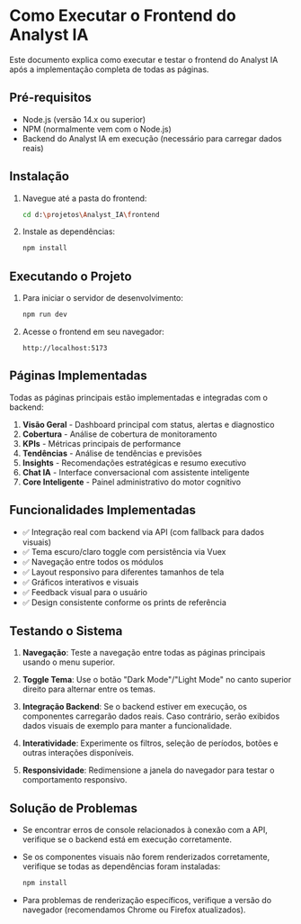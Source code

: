 # Como Executar o Frontend do Analyst IA

Este documento explica como executar e testar o frontend do Analyst IA após a implementação completa de todas as páginas.

## Pré-requisitos

- Node.js (versão 14.x ou superior)
- NPM (normalmente vem com o Node.js)
- Backend do Analyst IA em execução (necessário para carregar dados reais)

## Instalação

1. Navegue até a pasta do frontend:

   ```bash
   cd d:\projetos\Analyst_IA\frontend
   ```

2. Instale as dependências:

   ```bash
   npm install
   ```

## Executando o Projeto

1. Para iniciar o servidor de desenvolvimento:

   ```bash
   npm run dev
   ```

2. Acesse o frontend em seu navegador:

   ```url
   http://localhost:5173
   ```

## Páginas Implementadas

Todas as páginas principais estão implementadas e integradas com o backend:

1. **Visão Geral** - Dashboard principal com status, alertas e diagnostico
2. **Cobertura** - Análise de cobertura de monitoramento
3. **KPIs** - Métricas principais de performance
4. **Tendências** - Análise de tendências e previsões
5. **Insights** - Recomendações estratégicas e resumo executivo
6. **Chat IA** - Interface conversacional com assistente inteligente
7. **Core Inteligente** - Painel administrativo do motor cognitivo

## Funcionalidades Implementadas

- ✅ Integração real com backend via API (com fallback para dados visuais)
- ✅ Tema escuro/claro toggle com persistência via Vuex
- ✅ Navegação entre todos os módulos
- ✅ Layout responsivo para diferentes tamanhos de tela
- ✅ Gráficos interativos e visuais
- ✅ Feedback visual para o usuário
- ✅ Design consistente conforme os prints de referência

## Testando o Sistema

1. **Navegação**: Teste a navegação entre todas as páginas principais usando o menu superior.

2. **Toggle Tema**: Use o botão "Dark Mode"/"Light Mode" no canto superior direito para alternar entre os temas.

3. **Integração Backend**: Se o backend estiver em execução, os componentes carregarão dados reais. Caso contrário, serão exibidos dados visuais de exemplo para manter a funcionalidade.

4. **Interatividade**: Experimente os filtros, seleção de períodos, botões e outras interações disponíveis.

5. **Responsividade**: Redimensione a janela do navegador para testar o comportamento responsivo.

## Solução de Problemas

- Se encontrar erros de console relacionados à conexão com a API, verifique se o backend está em execução corretamente.

- Se os componentes visuais não forem renderizados corretamente, verifique se todas as dependências foram instaladas:

  ```bash
  npm install
  ```

- Para problemas de renderização específicos, verifique a versão do navegador (recomendamos Chrome ou Firefox atualizados).
